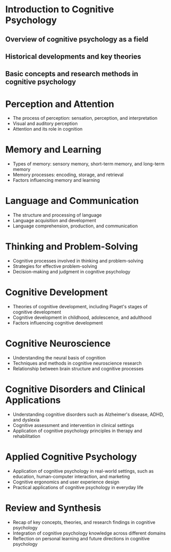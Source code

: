 # Introduction to Cognitive Psychology

## Overview of cognitive psychology as a field
## Historical developments and key theories
## Basic concepts and research methods in cognitive psychology

# Perception and Attention

-   The process of perception: sensation, perception, and interpretation
-   Visual and auditory perception
-   Attention and its role in cognition

# Memory and Learning

-   Types of memory: sensory memory, short-term memory, and long-term memory
-   Memory processes: encoding, storage, and retrieval
-   Factors influencing memory and learning

# Language and Communication

-   The structure and processing of language
-   Language acquisition and development
-   Language comprehension, production, and communication

# Thinking and Problem-Solving

-   Cognitive processes involved in thinking and problem-solving
-   Strategies for effective problem-solving
-   Decision-making and judgment in cognitive psychology

# Cognitive Development

-   Theories of cognitive development, including Piaget's stages of cognitive development
-   Cognitive development in childhood, adolescence, and adulthood
-   Factors influencing cognitive development

# Cognitive Neuroscience

-   Understanding the neural basis of cognition
-   Techniques and methods in cognitive neuroscience research
-   Relationship between brain structure and cognitive processes

# Cognitive Disorders and Clinical Applications

-   Understanding cognitive disorders such as Alzheimer's disease, ADHD, and dyslexia
-   Cognitive assessment and intervention in clinical settings
-   Application of cognitive psychology principles in therapy and rehabilitation

# Applied Cognitive Psychology

-   Application of cognitive psychology in real-world settings, such as education, human-computer interaction, and marketing
-   Cognitive ergonomics and user experience design
-   Practical applications of cognitive psychology in everyday life

# Review and Synthesis

-   Recap of key concepts, theories, and research findings in cognitive psychology
-   Integration of cognitive psychology knowledge across different domains
-   Reflection on personal learning and future directions in cognitive psychology